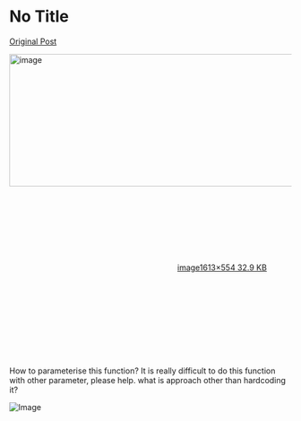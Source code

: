 # No Title

[Original Post](https://discourse.onlinedegree.iitm.ac.in/t/169029/105)

<p><div class="lightbox-wrapper"><a class="lightbox" href="https://europe1.discourse-cdn.com/flex013/uploads/iitm/original/3X/f/0/f0cc9a0ac082b679e2cc50275975e9c34b9b91d5.png" data-download-href="/uploads/short-url/ymcWU7UTGVLYFdgwWIEAFSxjWsJ.png?dl=1" title="image" rel="noopener nofollow ugc"><img src="https://europe1.discourse-cdn.com/flex013/uploads/iitm/optimized/3X/f/0/f0cc9a0ac082b679e2cc50275975e9c34b9b91d5_2_690x236.png" alt="image" data-base62-sha1="ymcWU7UTGVLYFdgwWIEAFSxjWsJ" width="690" height="236" srcset="https://europe1.discourse-cdn.com/flex013/uploads/iitm/optimized/3X/f/0/f0cc9a0ac082b679e2cc50275975e9c34b9b91d5_2_690x236.png, https://europe1.discourse-cdn.com/flex013/uploads/iitm/optimized/3X/f/0/f0cc9a0ac082b679e2cc50275975e9c34b9b91d5_2_1035x354.png 1.5x, https://europe1.discourse-cdn.com/flex013/uploads/iitm/optimized/3X/f/0/f0cc9a0ac082b679e2cc50275975e9c34b9b91d5_2_1380x472.png 2x" data-dominant-color="3D4046"><div class="meta"><svg class="fa d-icon d-icon-far-image svg-icon" aria-hidden="true"><use href="#far-image"></use></svg><span class="filename">image</span><span class="informations">1613×554 32.9 KB</span><svg class="fa d-icon d-icon-discourse-expand svg-icon" aria-hidden="true"><use href="#discourse-expand"></use></svg></div></a></div><br>
How to parameterise this function? It is really difficult to do this function with other parameter, please help. what is approach other than hardcoding it?</p>

![Image](https://europe1.discourse-cdn.com/flex013/uploads/iitm/optimized/3X/f/0/f0cc9a0ac082b679e2cc50275975e9c34b9b91d5_2_690x236.png)